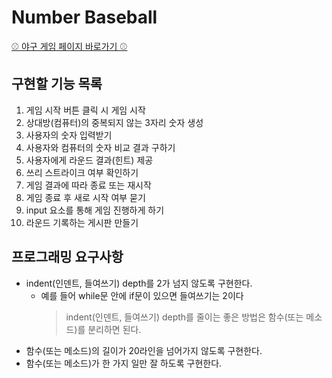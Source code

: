 # Number Baseball

[⚾️ 야구 게임 페이지 바로가기 ⚾️](https://isthislee.github.io/Number-Baseball/)

## 구현할 기능 목록

1. 게임 시작 버튼 클릭 시 게임 시작
2. 상대방(컴퓨터)의 중복되지 않는 3자리 숫자 생성
3. 사용자의 숫자 입력받기
4. 사용자와 컴퓨터의 숫자 비교 결과 구하기
5. 사용자에게 라운드 결과(힌트) 제공
6. 쓰리 스트라이크 여부 확인하기
7. 게임 결과에 따라 종료 또는 재시작
8. 게임 종료 후 새로 시작 여부 묻기
9. input 요소를 통해 게임 진행하게 하기
10. 라운드 기록하는 게시판 만들기

## 프로그래밍 요구사항

- indent(인덴트, 들여쓰기) depth를 2가 넘지 않도록 구현한다.
  - 예를 들어 while문 안에 if문이 있으면 들여쓰기는 2이다
    > indent(인덴트, 들여쓰기) depth를 줄이는 좋은 방법은 함수(또는 메소드)를 분리하면 된다.
- 함수(또는 메소드)의 길이가 20라인을 넘어가지 않도록 구현한다.
- 함수(또는 메소드)가 한 가지 일만 잘 하도록 구현한다.
